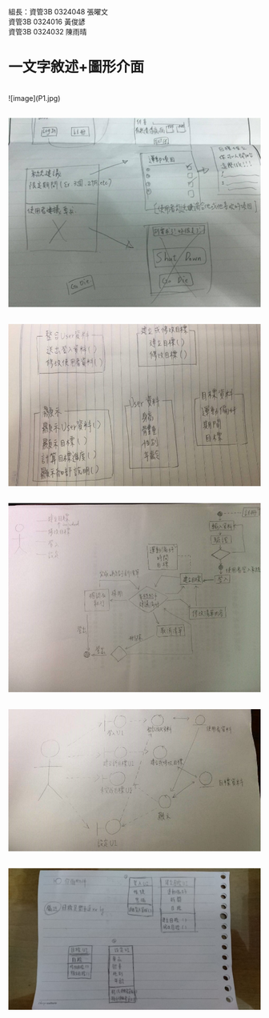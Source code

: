 組長：資管3B 0324048 張曜文
<br>資管3B 0324016 黃俊諺</br>
資管3B 0324032 陳雨晴

<h1>一文字敘述+圖形介面</h1>
<br>![image](P1.jpg)</br>

<br>![image](P2.jpg)</br>

<br>![image](p3.jpg)</br>

<br>![image](p4.jpg)</br>

<br>![image](p5.jpg)</br>

<br>![image](p6.jpg)</br>



